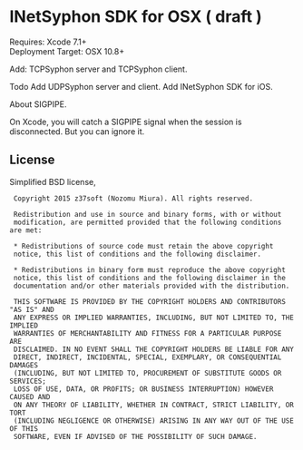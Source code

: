 # INetSyphon SDK for OSX ( draft )

Requires: Xcode 7.1+  
Deployment Target: OSX 10.8+

Add: TCPSyphon server and TCPSyphon client.

Todo
Add UDPSyphon server and client.
Add INetSyphon SDK for iOS.


About SIGPIPE.

On Xcode, you will catch a SIGPIPE signal when the session is disconnected. But you can ignore it.


License
------------
Simplified BSD license,

     Copyright 2015 z37soft (Nozomu Miura). All rights reserved.
     
     Redistribution and use in source and binary forms, with or without
     modification, are permitted provided that the following conditions are met:
     
     * Redistributions of source code must retain the above copyright
     notice, this list of conditions and the following disclaimer.
     
     * Redistributions in binary form must reproduce the above copyright
     notice, this list of conditions and the following disclaimer in the
     documentation and/or other materials provided with the distribution.
     
     THIS SOFTWARE IS PROVIDED BY THE COPYRIGHT HOLDERS AND CONTRIBUTORS "AS IS" AND
     ANY EXPRESS OR IMPLIED WARRANTIES, INCLUDING, BUT NOT LIMITED TO, THE IMPLIED
     WARRANTIES OF MERCHANTABILITY AND FITNESS FOR A PARTICULAR PURPOSE ARE
     DISCLAIMED. IN NO EVENT SHALL THE COPYRIGHT HOLDERS BE LIABLE FOR ANY
     DIRECT, INDIRECT, INCIDENTAL, SPECIAL, EXEMPLARY, OR CONSEQUENTIAL DAMAGES
     (INCLUDING, BUT NOT LIMITED TO, PROCUREMENT OF SUBSTITUTE GOODS OR SERVICES;
     LOSS OF USE, DATA, OR PROFITS; OR BUSINESS INTERRUPTION) HOWEVER CAUSED AND
     ON ANY THEORY OF LIABILITY, WHETHER IN CONTRACT, STRICT LIABILITY, OR TORT
     (INCLUDING NEGLIGENCE OR OTHERWISE) ARISING IN ANY WAY OUT OF THE USE OF THIS
     SOFTWARE, EVEN IF ADVISED OF THE POSSIBILITY OF SUCH DAMAGE.
